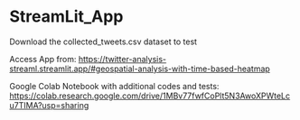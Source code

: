 # StreamLit_App

Download the collected_tweets.csv dataset to test

Access App from: https://twitter-analysis-streaml.streamlit.app/#geospatial-analysis-with-time-based-heatmap 

Google Colab Notebook with additional codes and tests: https://colab.research.google.com/drive/1MBv77fwfCoPlt5N3AwoXPWteLcu7TIMA?usp=sharing 
